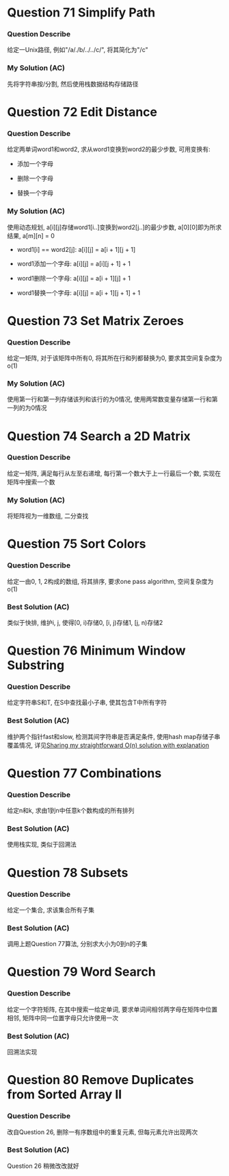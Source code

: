 # Question 71 	Simplify Path

### Question Describe

给定一Unix路径, 例如"/a/./b/../../c/", 将其简化为"/c"

### My Solution (AC)

先将字符串按/分割, 然后使用栈数据结构存储路径

# Question 72 	Edit Distance

### Question Describe

给定两单词word1和word2, 求从word1变换到word2的最少步数, 可用变换有:

- 添加一个字母

- 删除一个字母

- 替换一个字母

### My Solution (AC)

使用动态规划, a[i][j]存储word1[i..]变换到word2[j..]的最少步数, a[0][0]即为所求结果, a[m][n] = 0

- word1[i] == word2[j]: a[i][j] = a[i + 1][j + 1]

- word1添加一个字母: a[i][j] = a[i][j + 1] + 1

- word1删除一个字母: a[i][j] = a[i + 1][j] + 1

- word1替换一个字母: a[i][j] = a[i + 1][j + 1] + 1

# Question 73 	Set Matrix Zeroes

### Question Describe

给定一矩阵, 对于该矩阵中所有0, 将其所在行和列都替换为0, 要求其空间复杂度为o(1)

### My Solution (AC)

使用第一行和第一列存储该列和该行的为0情况, 使用两常数变量存储第一行和第一列的为0情况

# Question 74 	Search a 2D Matrix

### Question Describe

给定一矩阵, 满足每行从左至右递增, 每行第一个数大于上一行最后一个数, 实现在矩阵中搜索一个数

### My Solution (AC)

将矩阵视为一维数组, 二分查找

# Question 75 	Sort Colors

### Question Describe

给定一由0, 1, 2构成的数组, 将其排序, 要求one pass algorithm, 空间复杂度为o(1)

### Best Solution (AC)

类似于快排, 维护i, j, 使得[0, i)存储0, [i, j)存储1, [j, n)存储2

# Question 76   Minimum Window Substring

### Question Describe

给定字符串S和T, 在S中查找最小子串, 使其包含T中所有字符

### Best Solution (AC)

维护两个指针fast和slow, 检测其间字符串是否满足条件, 使用hash map存储子串覆盖情况, 详见[Sharing my straightforward O(n) solution with explanation](https://leetcode.com/problems/minimum-window-substring/discuss/)

# Question 77   Combinations

### Question Describe

给定n和k, 求由1到n中任意k个数构成的所有排列

### Best Solution (AC)

使用栈实现, 类似于回溯法

# Question 78   Subsets

### Question Describe

给定一个集合, 求该集合所有子集

### Best Solution (AC)

调用上题Question 77算法, 分别求大小为0到n的子集

# Question 79   Word Search

### Question Describe

给定一个字符矩阵, 在其中搜索一给定单词, 要求单词间相邻两字母在矩阵中位置相邻, 矩阵中同一位置字母只允许使用一次

### Best Solution (AC)

回溯法实现

# Question 80   Remove Duplicates from Sorted Array II

### Question Describe

改自Question 26, 删除一有序数组中的重复元素, 但每元素允许出现两次

### Best Solution (AC)

Question 26 稍微改改就好
